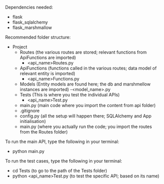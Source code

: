 Dependencies needed:
- flask
- flask_sqlalchemy
- flask_marshmallow


Recommended folder structure:
- Project
    - Routes (the various routes are stored; relevant functions from ApiFunctions are imported)
        - <api_name>Routes.py
    - ApiFunctions (functions called in the various routes; data model of relevant entity is imported)
        - <api_name>Functions.py
    - Models (Entity models are found here; the db and marshmellow instances are imported)
        -<model_name>.py
    - Tests (This is where you test the individual APIs)
        - <api_name>Test.py
    - main.py (main code where you import the content from api folder)
    - .gitignore
    - config.py (all the setup will happen there; SQLAlchemy and App initialisation)
    - main.py (where you actually run the code; you import the routes from the Routes folder)

To run the main API, type the following in your terminal:
- python main.py

To run the test cases, type the following in your terminal:
- cd Tests (to go to the path of the Tests folder)
- python <api_name>Test.py (to test the specific API; based on its name)


